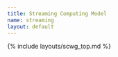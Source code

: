 ```yaml
---
title: Streaming Computing Model
name: streaming
layout: default
---
```


{% include layouts/scwg_top.md %}